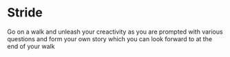 # Stride

Go on a walk and unleash your creactivity as you are prompted with various questions and form your own story which you can look forward to at the end of your walk
